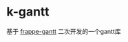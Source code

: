 <!--
 * @Author: your name
 * @Date: 2021-07-12 11:50:30
 * @LastEditTime: 2021-07-12 11:55:12
 * @LastEditors: Please set LastEditors
 * @Description: In User Settings Edit
 * @FilePath: \k-gantt\README.md
-->
# k-gantt
基于 [frappe-gantt](https://github.com/frappe/gantt) 二次开发的一个gantt库

